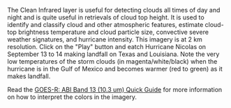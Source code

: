 The Clean Infrared layer is useful for detecting clouds all times of day and night and is quite useful in retrievals of cloud top height. It is used to identify and classify cloud and other atmospheric features, estimate cloud-top brightness temperature and cloud particle size, convective severe weather signatures, and hurricane intensity. This imagery is at 2 km resolution. Click on the "Play" button and eatch Hurricane Nicolas on September 13 to 14 making landfall on Texas and Louisiana. Note the very low temperatures of the storm clouds (in magenta/white/black) when the hurricane is in the Gulf of Mexico and becomes warmer (red to green) as it makes landfall.

Read the [GOES-R: ABI Band 13 (10.3 um) Quick Guide](https://www.star.nesdis.noaa.gov/GOES/documents/ABIQuickGuide_Band13.pdf) for more information on how to interpret the colors in the imagery.